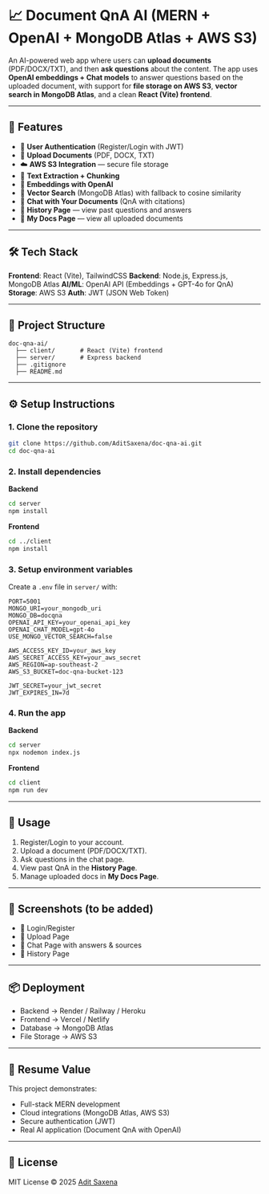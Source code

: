 # 📈 Document QnA AI (MERN + OpenAI + MongoDB Atlas + AWS S3)

An AI-powered web app where users can **upload documents** (PDF/DOCX/TXT), and then **ask questions** about the content. The app uses **OpenAI embeddings + Chat models** to answer questions based on the uploaded document, with support for **file storage on AWS S3**, **vector search in MongoDB Atlas**, and a clean **React (Vite) frontend**.

---

## 🚀 Features

- 🔐 **User Authentication** (Register/Login with JWT)
- 📄 **Upload Documents** (PDF, DOCX, TXT)
- ☁️ **AWS S3 Integration** — secure file storage
- 🧩 **Text Extraction + Chunking**
- 🧠 **Embeddings with OpenAI**
- 🔎 **Vector Search** (MongoDB Atlas) with fallback to cosine similarity
- 💬 **Chat with Your Documents** (QnA with citations)
- 📜 **History Page** — view past questions and answers
- 📂 **My Docs Page** — view all uploaded documents

---

## 🛠️ Tech Stack

**Frontend**: React (Vite), TailwindCSS
**Backend**: Node.js, Express.js, MongoDB Atlas
**AI/ML**: OpenAI API (Embeddings + GPT-4o for QnA)
**Storage**: AWS S3
**Auth**: JWT (JSON Web Token)

---

## 📂 Project Structure

```
doc-qna-ai/
  ├── client/       # React (Vite) frontend
  ├── server/       # Express backend
  ├── .gitignore
  ├── README.md
```

---

## ⚙️ Setup Instructions

### 1. Clone the repository

```bash
git clone https://github.com/AditSaxena/doc-qna-ai.git
cd doc-qna-ai
```

### 2. Install dependencies

**Backend**

```bash
cd server
npm install
```

**Frontend**

```bash
cd ../client
npm install
```

### 3. Setup environment variables

Create a `.env` file in `server/` with:

```env
PORT=5001
MONGO_URI=your_mongodb_uri
MONGO_DB=docqna
OPENAI_API_KEY=your_openai_api_key
OPENAI_CHAT_MODEL=gpt-4o
USE_MONGO_VECTOR_SEARCH=false

AWS_ACCESS_KEY_ID=your_aws_key
AWS_SECRET_ACCESS_KEY=your_aws_secret
AWS_REGION=ap-southeast-2
AWS_S3_BUCKET=doc-qna-bucket-123

JWT_SECRET=your_jwt_secret
JWT_EXPIRES_IN=7d
```

### 4. Run the app

**Backend**

```bash
cd server
npx nodemon index.js
```

**Frontend**

```bash
cd client
npm run dev
```

---

## 🌟 Usage

1. Register/Login to your account.
2. Upload a document (PDF/DOCX/TXT).
3. Ask questions in the chat page.
4. View past QnA in the **History Page**.
5. Manage uploaded docs in **My Docs Page**.

---

## 📸 Screenshots (to be added)

- 🔑 Login/Register
- 📄 Upload Page
- 💬 Chat Page with answers & sources
- 📜 History Page

---

## 📦 Deployment

- Backend → Render / Railway / Heroku
- Frontend → Vercel / Netlify
- Database → MongoDB Atlas
- File Storage → AWS S3

---

## 📌 Resume Value

This project demonstrates:

- Full-stack MERN development
- Cloud integrations (MongoDB Atlas, AWS S3)
- Secure authentication (JWT)
- Real AI application (Document QnA with OpenAI)

---

## 📄 License

MIT License © 2025 [Adit Saxena](https://github.com/AditSaxena)
